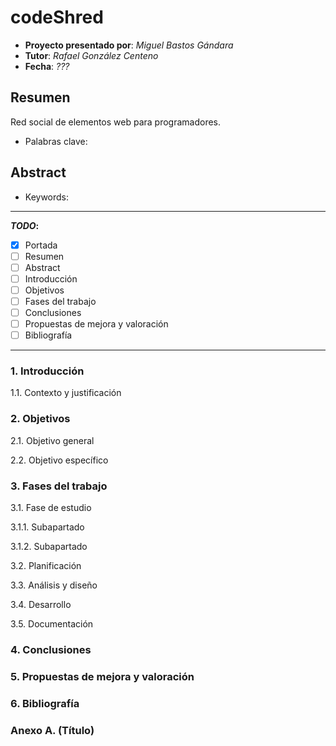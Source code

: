 # codeShred
- **Proyecto presentado por**: *Miguel Bastos Gándara*
- **Tutor**: *Rafael González Centeno*
- **Fecha**: *???*

## Resumen
Red social de elementos web para programadores.

- Palabras clave: 

## Abstract

- Keywords:

***************************************************
**_TODO_:**
- [x] Portada
- [ ] Resumen
- [ ] Abstract
- [ ] Introducción
- [ ] Objetivos
- [ ] Fases del trabajo
- [ ] Conclusiones
- [ ] Propuestas de mejora y valoración
- [ ] Bibliografía
***************************************************


### 1. Introducción


  1.1. Contexto y justificación


### 2. Objetivos


  2.1. Objetivo general

  2.2. Objetivo específico


### 3. Fases del trabajo


  3.1. Fase de estudio
  
  3.1.1. Subapartado
    
  3.1.2. Subapartado

  3.2. Planificación

  3.3. Análisis y diseño

  3.4. Desarrollo

  3.5. Documentación


### 4. Conclusiones



### 5. Propuestas de mejora y valoración



### 6. Bibliografía



### Anexo A. (Título)


